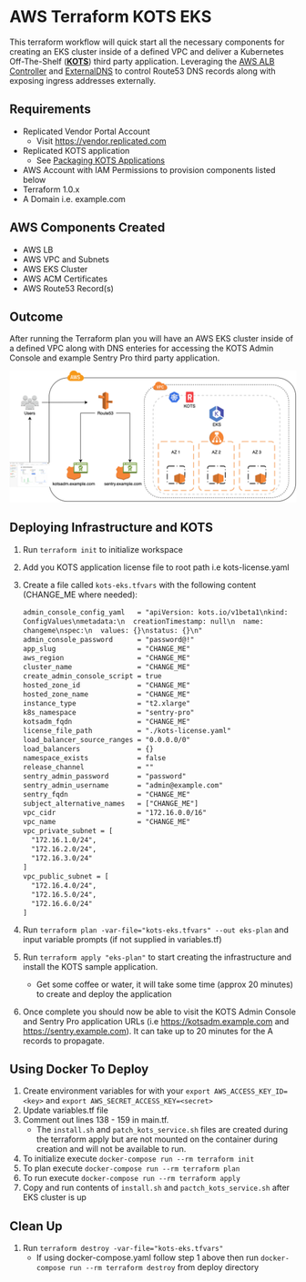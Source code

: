 # AWS Terraform KOTS EKS

This terraform workflow will quick start all the necessary components for creating an EKS cluster inside of a defined VPC and deliver a Kubernetes Off-The-Shelf ([**KOTS**](https://kots.io)) third party application. Leveraging the [AWS ALB Controller](https://github.com/kubernetes-sigs/external-dns/blob/master/docs/tutorials/aws.md) and [ExternalDNS](https://github.com/kubernetes-sigs/external-dns) to control Route53 DNS records along with exposing ingress addresses externally.

## Requirements
- Replicated Vendor Portal Account
  - Visit https://vendor.replicated.com
- Replicated KOTS application
  - See [Packaging KOTS Applications](https://kots.io/vendor/packaging/packaging-an-app/)
- AWS Account with IAM Permissions to provision components listed below
- Terraform 1.0.x
- A Domain i.e. example.com 

## AWS Components Created
- AWS LB
- AWS VPC and Subnets
- AWS EKS Cluster
- AWS ACM Certificates
- AWS Route53 Record(s)

## Outcome
After running the Terraform plan you will have an AWS EKS cluster inside of a defined VPC along with DNS enteries for accessing the KOTS Admin Console and example Sentry Pro third party application.


![KOTS EKS](/terraform-kots-eks-tf-1.x/images/terraform-kots-eks.png)

## Deploying Infrastructure and KOTS
1. Run `terraform init` to initialize workspace
2. Add you KOTS application license file to root path i.e kots-license.yaml
3. Create a file called `kots-eks.tfvars` with the following content (CHANGE_ME where needed):
    ```
    admin_console_config_yaml   = "apiVersion: kots.io/v1beta1\nkind: ConfigValues\nmetadata:\n  creationTimestamp: null\n  name: changeme\nspec:\n  values: {}\nstatus: {}\n"
    admin_console_password      = "password@!"
    app_slug                    = "CHANGE_ME"
    aws_region                  = "CHANGE_ME"
    cluster_name                = "CHANGE_ME"
    create_admin_console_script = true
    hosted_zone_id              = "CHANGE_ME"
    hosted_zone_name            = "CHANGE_ME"
    instance_type               = "t2.xlarge"
    k8s_namespace               = "sentry-pro"
    kotsadm_fqdn                = "CHANGE_ME"
    license_file_path           = "./kots-license.yaml"
    load_balancer_source_ranges = "0.0.0.0/0"
    load_balancers              = {}
    namespace_exists            = false
    release_channel             = ""
    sentry_admin_password       = "password"
    sentry_admin_username       = "admin@example.com"
    sentry_fqdn                 = "CHANGE_ME"
    subject_alternative_names   = ["CHANGE_ME"]
    vpc_cidr                    = "172.16.0.0/16"
    vpc_name                    = "CHANGE_ME"
    vpc_private_subnet = [
      "172.16.1.0/24",
      "172.16.2.0/24",
      "172.16.3.0/24"
    ]
    vpc_public_subnet = [
      "172.16.4.0/24",
      "172.16.5.0/24",
      "172.16.6.0/24"
    ]
    ```
4. Run `terraform plan -var-file="kots-eks.tfvars" --out eks-plan` and input variable prompts (if not supplied in variables.tf)
5. Run `terraform apply "eks-plan"` to start creating the infrastructure and install the KOTS sample application.
    - Get some coffee or water, it will take some time (approx 20 minutes) to create and deploy the application

6. Once complete you should now be able to visit the KOTS Admin Console and Sentry Pro application URLs (i.e https://kotsadm.example.com and https://sentry.example.com). It can take up to 20 minutes for the A records to propagate.

## Using Docker To Deploy
1. Create environment variables for with your `export AWS_ACCESS_KEY_ID=<key>` and `export AWS_SECRET_ACCESS_KEY=<secret>`
1. Update variables.tf file
1. Comment out lines 138 - 159 in main.tf. 
    - The `install.sh` and `patch_kots_service.sh` files are created during the terraform apply but are not mounted on the container during creation and will not be available to run.
1. To initialize execute `docker-compose run --rm terraform init`
1. To plan execute `docker-compose run --rm terraform plan`
1. To run execute `docker-compose run --rm terraform apply`
1. Copy and run contents of `install.sh` and `pactch_kots_service.sh` after EKS cluster is up

## Clean Up
1. Run `terraform destroy -var-file="kots-eks.tfvars"`
    - If using docker-compose.yaml follow step 1 above then run `docker-compose run --rm terraform destroy` from deploy directory
